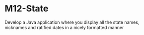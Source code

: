 # M12-State
Develop a Java application where you display all the state names, nicknames and ratified dates in a nicely formatted manner
